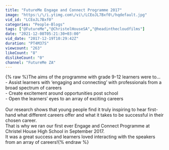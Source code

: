 ```yaml
---
title: "FutureMe Engage and Connect Programme 2017"
image: "https:\/\/i.ytimg.com\/vi\/LCEoJL7Bxf0\/hqdefault.jpg"
vid_id: "LCEoJL7Bxf0"
categories: "People-Blogs"
tags: ["@FutureMe","@ChristelHouseSA","@headinthecloudfilms"]
date: "2021-12-08T05:21:30+03:00"
vid_date: "2017-12-19T10:29:42Z"
duration: "PT4M37S"
viewcount: "263"
likeCount: "8"
dislikeCount: "0"
channel: "FutureMe ZA"
---
```

{% raw %}The aims of the programme with grade 9-12 learners were to…<br />- Assist learners with ‘engaging and connecting’ with professionals from a broad spectrum of careers<br />- Create excitement around opportunities post school<br />- Open the learners’ eyes to an array of exciting careers<br />  <br />Our research shows that young people find it truly inspiring to hear first-hand what different careers offer and what it takes to be successful in their chosen career.  <br />That is why we ran our first ever Engage and Connect Programme at Christel House High School in September 2017.<br />It was a great success and learners loved interacting with the speakers from an array of careers!{% endraw %}
